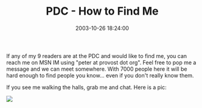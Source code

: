 ﻿---
layout: post
title: "PDC - How to Find Me"
comments: false
date: 2003-10-26 18:24:00
updated: 2004-05-01 16:36:00
categories:
 - Personal
 - Technology
subtext-id: ff55264c-2a11-4dfd-a1ca-d9ab78756e06
alias: /blog/PDC---How-to-Find-Me.aspx
---


If any of my 9 readers are at the PDC and would like to find me, you can reach me on MSN IM using "peter at provost dot org". Feel free to pop me a message and we can meet somewhere. With 7000 people here it will be hard enough to find people you know... even if you don't really know them.

If you see me walking the halls, grab me and chat. Here is a pic:

![](/weblog/content/binary/Peter-1.jpg)

